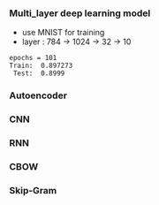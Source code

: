 ### Multi_layer deep learning model
- use MNIST for training
- layer : 784 -> 1024 -> 32 -> 10
```
epochs = 101
Train:  0.897273
 Test:  0.8999
```

### Autoencoder



### CNN




### RNN



### CBOW
### Skip-Gram
